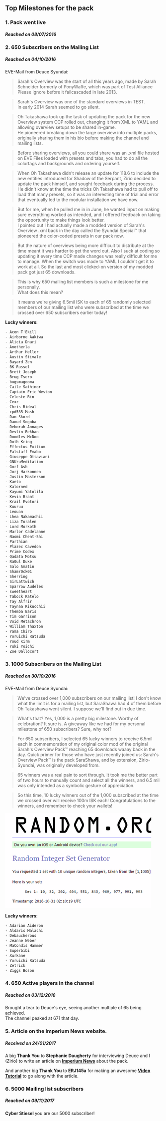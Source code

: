 ## Top Milestones for the pack

### 1. Pack went live
##### Reached on 08/07/2016

### 2. 650 Subscribers on the Mailing List
##### Reached on 04/10/2016

EVE-Mail from Deuce Syundai:  
  
>Sarah's Overview was the start of all this years ago, made by Sarah Schneider formerly of PonyWaffe, which was part of Test Alliance Please Ignore before it failcascaded in late 2013.  
  
>Sarah's Overview was one of the standard overviews in TEST.  
In early 2014 Sarah seemed to go silent.  
  
>Oh Takashawa took up the task of updating the pack for the new Overview system CCP rolled out, changing it from XML to YAML and allowing overview setups to be shared in-game.  
He pioneered breaking down the large overview into multiple packs, originally sharing them in his bio before making the channel and mailing lists.  
  
>Before sharing overviews, all you could share was an .xml file hosted on EVE Files loaded with presets and tabs, you had to do all the colortags and backgrounds and ordering yourself.  
  
>When Oh Takashawa didn't release an update for 118.6 to include the new entities introduced for Shadow of the Serpant, Zirio decided to update the pack himself, and sought feedback during the process.  
He didn't know at the time the tricks Oh Takashawa had to pull off to load that many presets, so it was an interesting time of trial and error that eventually led to the modular installation we have now.  
  
>But for me, when he pulled me in in June, he wanted input on making sure everything worked as intended, and I offered feedback on taking the opportunity to make things look better.  
I pointed out I had actually made a modded version of Sarah's Overview .xml back in the day called the Syundai Special™ that pioneered the color-coded presets in our pack now.  
  
>But the nature of overviews being more difficult to distribute at the time meant it was harder to get the word out. Also I suck at coding so updating it every time CCP made changes was really difficult for me to manage. When the switch was made to YAML I couldn't get it to work at all. So the last and most clicked-on version of my modded pack got just 65 downloads.  
  
>This is why 650 mailing list members is such a milestone for me personally.  
What does this mean?  
  
>It means we're giving 6.5mil ISK to each of 65 randomly selected members of our mailing list who were subscribed at the time we crossed over 650 subscribers earlier today!  
  
**Lucky winners:**

    - Acon T'Ekill
    - Airborne Aakiwa
    - Alicia Dnari
    - Anotherla
    - Arthur Heller
    - Austin Stivale
    - Bayard Zen
    - BK Russel
    - Brett Joseph
    - Brug Tsero
    - bugsmagooma
    - Caile Sathinor
    - Captain Eric Weston
    - Celeste Rin
    - Cexz
    - Chris Rideal
    - cpd535 Mash
    - Dan Skord
    - Daoud Sogoba
    - Deborah Annages
    - Devlin Rekhan
    - Doodles McDoo
    - Doth Kring
    - Effectus Exitium
    - Falstaff Emabo
    - Giuseppe Ottaviani
    - GNUruMeditation
    - Gorf Ash
    - Jorj Harkonnen
    - Justin Masterson
    - Kaeto
    - Kalorned
    - Kayumi Yatolila
    - Kevin Brant
    - Krail Evotori
    - Kuuruu
    - Leouan
    - Lhea Nakamachii
    - Liza Toralen
    - Lord Morkoth
    - Marlor Cadelanne
    - Naomi Chent-Shi
    - Parthian
    - Plazec Cavedon
    - Prime Codex
    - Qadata Motsu
    - Ra0ul Duke
    - Salo Amatin
    - Shamr0ck01
    - Sherring
    - SirLattwich
    - Sparrow Audeles
    - sweetheart
    - Tabock Katelo
    - Tay Alfrir
    - Taynaa Kikucchii
    - Themba Baris
    - Tim Garrison
    - Void Metachron
    - William Thaxton
    - Yama Chiro
    - Yoruichi Ratsuda
    - Youd Kirm
    - Yuki Yoichi
    - Zoe Dallocort
    
### 3. 1000 Subscribers on the Mailing List
##### Reached on 30/10/2016

EVE-Mail from Deuce Syundai: 

>We've crossed over 1,000 subscribers on our mailing list! I don't know what the limit is for a mailing list, but SaraShawa had 4 of them before Oh Takashawa went silent. I suppose we'll find out in due time.

>What's that? Yes, 1,000 is a pretty big milestone. Worthy of celebration? It sure is. A giveaway like we had for my personal milestone of 650 subscribers? Sure, why not?

>For 650 subscribers, I selected 65 lucky winners to receive 6.5mil each in commemoration of my original color mod of the original Sarah's Overview Pack™ reaching 65 downloads waaay back in the day. Quick primer for those who have just recently joined us: Sarah's Overview Pack™ is the pack SaraShawa, and by extension, Zirio-Syundai, was originally developed from.

>65 winners was a real pain to sort through. It took me the better part of two hours to manually count and select all the winners, and 6.5 mil was only intended as a symbolic gesture of appreciation.

>So this time, 10 lucky winners out of the 1,000 subscribed at the time we crossed over will receive 100m ISK each! Congratulations to the winners, and remember to check your wallets!

![Screenshots](/Images/1000.png "1000 Subscribers")

**Lucky winners:**

    - Adarian Aideron
    - Aldaris Malachi
    - Debaucherous
    - Jeanne Weber
    - MaCondis Hammer
    - Superbibi
    - Xurkane
    - Yoruichi Ratsuda
    - Zetrick
    - Ziggs Boson

### 4. 650 Active players in the channel
##### Reached on 03/12/2016

Brought a tear to Deuce's eye, seeing another multiple of 65 being achieved.  
The channel peaked at 671 that day.

### 5. Article on the Imperium News website.
##### Received on 24/01/2017

A big **Thank You** to **Stephanie Daugherty** for interviewing Deuce and I (Zirio) to write an article on **[Imperium News](https://imperium.news/z-s-overview-pack/)** about the pack.

And another big **Thank You** to **ERJ145a** for making an awesome **[Video Tutorial](https://www.youtube.com/watch?v=lTmXDiEgb7s)** to go along with the article.

### 6. 5000 Mailing list subscribers
##### Reached on 09/11/2017

**Cyber Stiesel** you are our 5000 subscriber!